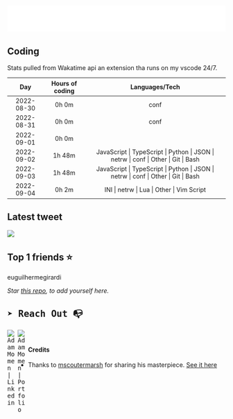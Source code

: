 
![test image size](/assets/welcome_message.gif)

## Coding
Stats pulled from Wakatime api an extension tha runs on my vscode 24/7.

|Day|Hours of coding|Languages/Tech|
|:-:|:-:|:-:|
|2022-08-30|0h 0m|conf|
|2022-08-31|0h 0m|conf|
|2022-09-01|0h 0m||
|2022-09-02|1h 48m|JavaScript &#124; TypeScript &#124; Python &#124; JSON &#124; netrw &#124; conf &#124; Other &#124; Git &#124; Bash|
|2022-09-03|1h 48m|JavaScript &#124; TypeScript &#124; Python &#124; JSON &#124; netrw &#124; conf &#124; Other &#124; Git &#124; Bash|
|2022-09-04|0h 2m|INI &#124; netrw &#124; Lua &#124; Other &#124; Vim Script|

## Latest tweet
[<img src="<tweet-image-url>" width="400">](<tweet-url>)

## Top 1 friends ⭐️
euguilhermegirardi

*Star [this repo](https://github.com/AdamMomen/AdamMomen), to add yourself here.*


<samp>

## ➤ Reach Out :mailbox_with_no_mail:

>
  <a href="https://www.linkedin.com/in/adam-momen-99596275/">
     <img align="left" alt="Adam Momen | Linkedin" width="24px" src="./assets/Linkedin.svg" />
   </a>

   <a href="https://adammomen.com/">
     <img align="left" alt="Adam Momen | Portfolio" width="24px" src="./assets/web.svg" />
   </a>

</samp>

<br>

#### Credits
* Thanks to [mscoutermarsh](https://github.com/mscoutermarsh) for sharing his masterpiece. [See it here](https://github.com/mscoutermarsh/mscoutermarsh)
